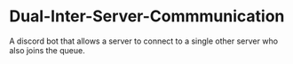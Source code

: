 # Dual-Inter-Server-Commmunication
A discord bot that allows a server to connect to a single other server who also joins the queue.
